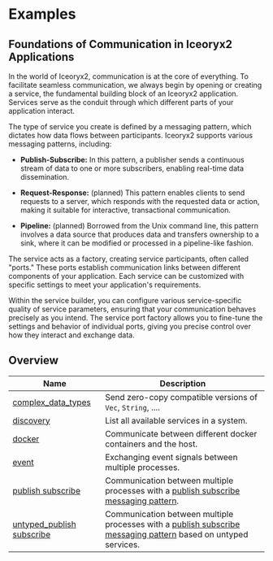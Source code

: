 # Examples

## Foundations of Communication in Iceoryx2 Applications

In the world of Iceoryx2, communication is at the core of everything. To
facilitate seamless communication, we always begin by opening or creating a
service, the fundamental building block of an Iceoryx2 application. Services
serve as the conduit through which different parts of your application
interact.

The type of service you create is defined by a messaging pattern, which
dictates how data flows between participants. Iceoryx2 supports various
messaging patterns, including:

* **Publish-Subscribe:** In this pattern, a publisher sends a continuous stream
    of data to one or more subscribers, enabling real-time data dissemination.

* **Request-Response:** (planned) This pattern enables clients to send requests
    to a server, which responds with the requested data or action,
    making it suitable for interactive, transactional communication.

* **Pipeline:** (planned) Borrowed from the Unix command line, this pattern
    involves a data source that produces data and transfers ownership to a
    sink, where it can be modified or processed in a pipeline-like fashion.

The service acts as a factory, creating service participants, often called
"ports." These ports establish communication links between
different components of your application. Each service can be customized with
specific settings to meet your application's requirements.

Within the service builder, you can configure various service-specific
quality of service parameters, ensuring that your communication behaves
precisely as you intend. The service port factory allows you to fine-tune the
settings and behavior of individual ports, giving you precise control over how
they interact and exchange data.

## Overview

| Name | Description |
|------|-------------|
| [complex_data_types](examples/complex_data_types) | Send zero-copy compatible versions of `Vec`, `String`, .... |
| [discovery](examples/discovery) | List all available services in a system. |
| [docker](examples/docker) | Communicate between different docker containers and the host. |
| [event](examples/event) | Exchanging event signals between multiple processes.|
| [publish subscribe](examples/publish_subscribe) | Communication between multiple processes with a [publish subscribe messaging pattern](https://en.wikipedia.org/wiki/Publish–subscribe_pattern). |
| [untyped_publish subscribe](examples/untyped_publish_subscribe) | Communication between multiple processes with a [publish subscribe messaging pattern](https://en.wikipedia.org/wiki/Publish–subscribe_pattern) based on untyped services.|
